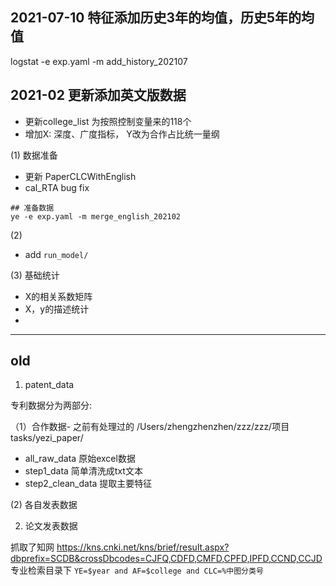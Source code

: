 
## 2021-07-10 特征添加历史3年的均值，历史5年的均值

logstat -e exp.yaml -m add_history_202107

## 2021-02 更新添加英文版数据

- 更新college_list 为按照控制变量来的118个
- 增加X: 深度、广度指标， Y改为合作占比统一量纲



(1) 数据准备
- 更新 PaperCLCWithEnglish
- cal_RTA bug fix

```
## 准备数据
ye -e exp.yaml -m merge_english_202102
```





(2)
- add `run_model/`


(3) 基础统计

- X的相关系数矩阵
- X，y的描述统计
- 




---
## old


1. patent_data 

专利数据分为两部分:

（1）合作数据-
之前有处理过的
/Users/zhengzhenzhen/zzz/zzz/项目tasks/yezi_paper/

* all_raw_data 原始excel数据
* step1_data  简单清洗成txt文本
* step2_clean_data   提取主要特征 


(2) 各自发表数据


2. 论文发表数据


抓取了知网 https://kns.cnki.net/kns/brief/result.aspx?dbprefix=SCDB&crossDbcodes=CJFQ,CDFD,CMFD,CPFD,IPFD,CCND,CCJD
专业检索目录下 `YE=$year and AF=$college and CLC=%中图分类号`
